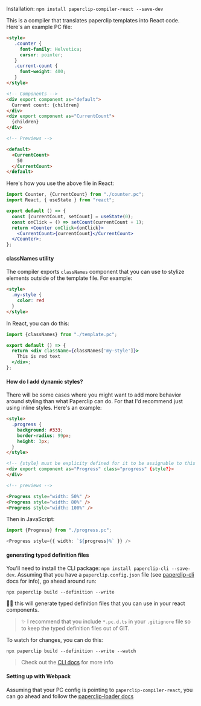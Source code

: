 

Installation: `npm install paperclip-compiler-react --save-dev`

This is a compiler that translates paperclip templates into React code. Here's an example PC file:

```html
<style>
   .counter {
     font-family: Helvetica;
     cursor: pointer;
   }
   .current-count {
     font-weight: 400;
   }
</style>

<!-- Components -->
<div export component as="default">
  Current count: {children}
</div>
<div export component as="CurrentCount">
  {children}
</div>

<!-- Previews -->

<default>
  <CurrentCount>
    50
  </CurrentCount>
</default>
```

Here's how you use the above file in React:

```jsx
import Counter, {CurrentCount} from "./counter.pc";
import React, { useState } from "react";

export default () => {
  const [currentCount, setCount] = useState(0);
  const onClick = () => setCount(currentCount + 1);
  return <Counter onClick={onClick}>
    <CurrentCount>{currentCount}</CurrentCount>
  </Counter>;
};
```

#### classNames utility

The compiler exports `classNames` component that you can use to stylize elements outside of the template file. For example:

```html
<style>
  .my-style {
    color: red
  }
</style>
```

In React, you can do this:

```jsx
import {classNames} from "./template.pc";

export default () => {
  return <div className={classNames['my-style']}>
    This is red text
  </div>;
};
```

#### How do I add dynamic styles?

There will be some cases where you might want to add more behavior around styling than what Paperclip can do. For that I'd recommend just using inline styles. Here's an example:

```html
<style>
  .progress {
    background: #333;
    border-radius: 99px;
    height: 3px;
  }
</style>

<!-- {style} must be explicity defined for it to be assignable to this element -->
<div export component as="Progress" class="progress" {style?}>
</div>

<!-- previews -->

<Progress style="width: 50%" />
<Progress style="width: 80%" />
<Progress style="width: 100%" />
```

Then in JavaScript:

```typescript
import {Progress} from "./progress.pc";

<Progress style={{ width: `${progress}%` }} />
```


#### generating typed definition files

You'll need to install the CLI package: `npm install paperclip-cli --save-dev`. Assuming that you have a `paperclip.config.json` file (see [paperclip-cli](../packages/paperclip-cli) docs for info), go ahead around run:

```
npx paperclip build --definition --write
```

☝🏻 this will generate typed definition files that you can use in your react components.


> ✨ I recommend that you include `*.pc.d.ts` in your `.gitignore` file so to keep the typed definition files out of GIT. 


To watch for changes, you can do this:


```
npx paperclip build --definition --write --watch
```

> Check out the [CLI docs](../paperclip-cli) for more info

#### Setting up with Webpack

Assuming that your PC config is pointing to `paperclip-compiler-react`, you can go ahead and follow the 
[paperclip-loader docs](../paperclip-loader)
